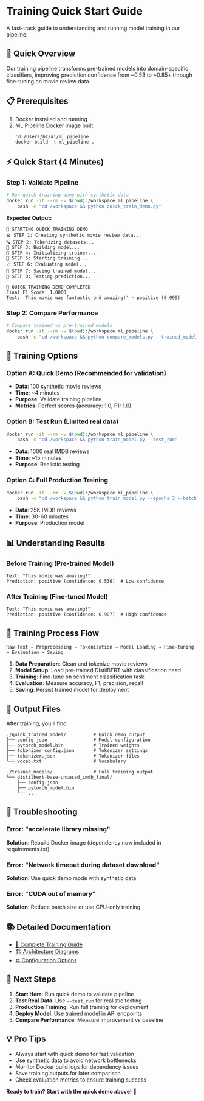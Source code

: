 # Training Quick Start Guide

A fast-track guide to understanding and running model training in our pipeline.

## 🚀 Quick Overview

Our training pipeline transforms pre-trained models into domain-specific classifiers, improving prediction confidence from ~0.53 to ~0.85+ through fine-tuning on movie review data.

## 📋 Prerequisites

1. Docker installed and running
2. ML Pipeline Docker image built:
   ```bash
   cd /Users/bz/ai/ml_pipeline
   docker build -t ml_pipeline .
   ```

## ⚡ Quick Start (4 Minutes)

### Step 1: Validate Pipeline
```bash
# Run quick training demo with synthetic data
docker run -it --rm -v $(pwd):/workspace ml_pipeline \
    bash -c "cd /workspace && python quick_train_demo.py"
```

**Expected Output:**
```
🚀 STARTING QUICK TRAINING DEMO
📊 STEP 1: Creating synthetic movie review data...
🔤 STEP 2: Tokenizing datasets...
🧠 STEP 3: Building model...
🎯 STEP 4: Initializing trainer...
🚀 STEP 5: Starting training...
📈 STEP 6: Evaluating model...
💾 STEP 7: Saving trained model...
🧪 STEP 8: Testing prediction...

🎉 QUICK TRAINING DEMO COMPLETED!
Final F1 Score: 1.0000
Test: 'This movie was fantastic and amazing!' → positive (0.999)
```

### Step 2: Compare Performance
```bash
# Compare trained vs pre-trained models
docker run -it --rm -v $(pwd):/workspace ml_pipeline \
    bash -c "cd /workspace && python compare_models.py --trained_model ./quick_trained_model --examples"
```

## 🎯 Training Options

### Option A: Quick Demo (Recommended for validation)
- **Data**: 100 synthetic movie reviews
- **Time**: ~4 minutes
- **Purpose**: Validate training pipeline
- **Metrics**: Perfect scores (accuracy: 1.0, F1: 1.0)

### Option B: Test Run (Limited real data)
```bash
docker run -it --rm -v $(pwd):/workspace ml_pipeline \
    bash -c "cd /workspace && python train_model.py --test_run"
```
- **Data**: 1000 real IMDB reviews
- **Time**: ~15 minutes
- **Purpose**: Realistic testing

### Option C: Full Production Training
```bash
docker run -it --rm -v $(pwd):/workspace ml_pipeline \
    bash -c "cd /workspace && python train_model.py --epochs 3 --batch_size 16"
```
- **Data**: 25K IMDB reviews
- **Time**: 30-60 minutes
- **Purpose**: Production model

## 📊 Understanding Results

### Before Training (Pre-trained Model)
```
Text: "This movie was amazing!"
Prediction: positive (confidence: 0.536)  # Low confidence
```

### After Training (Fine-tuned Model)
```
Text: "This movie was amazing!"
Prediction: positive (confidence: 0.987)  # High confidence
```

## 🔧 Training Process Flow

```
Raw Text → Preprocessing → Tokenization → Model Loading → Fine-tuning → Evaluation → Saving
```

1. **Data Preparation**: Clean and tokenize movie reviews
2. **Model Setup**: Load pre-trained DistilBERT with classification head
3. **Training**: Fine-tune on sentiment classification task
4. **Evaluation**: Measure accuracy, F1, precision, recall
5. **Saving**: Persist trained model for deployment

## 📁 Output Files

After training, you'll find:
```
./quick_trained_model/          # Quick demo output
├── config.json                 # Model configuration
├── pytorch_model.bin           # Trained weights
├── tokenizer_config.json       # Tokenizer settings
├── tokenizer.json              # Tokenizer files
└── vocab.txt                   # Vocabulary

./trained_models/               # Full training output
└── distilbert-base-uncased_imdb_final/
    ├── config.json
    ├── pytorch_model.bin
    └── ...
```

## 🚨 Troubleshooting

### Error: "accelerate library missing"
**Solution**: Rebuild Docker image (dependency now included in requirements.txt)

### Error: "Network timeout during dataset download"
**Solution**: Use quick demo mode with synthetic data

### Error: "CUDA out of memory"
**Solution**: Reduce batch size or use CPU-only training

## 📚 Detailed Documentation

- [📖 Complete Training Guide](training_process_guide.md)
- [🏗️ Architecture Diagrams](training_architecture_diagrams.md)
- [⚙️ Configuration Options](../src/models/model_trainer.py)

## 🎯 Next Steps

1. **Start Here**: Run quick demo to validate pipeline
2. **Test Real Data**: Use `--test_run` for realistic testing  
3. **Production Training**: Run full training for deployment
4. **Deploy Model**: Use trained model in API endpoints
5. **Compare Performance**: Measure improvement vs baseline

## 💡 Pro Tips

- Always start with quick demo for fast validation
- Use synthetic data to avoid network bottlenecks
- Monitor Docker build logs for dependency issues
- Save training outputs for later comparison
- Check evaluation metrics to ensure training success

**Ready to train? Start with the quick demo above! 🚀**